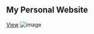 ## My Personal Website
[View](http://antonyni.com)
![image](https://user-images.githubusercontent.com/66891025/129352913-823c275c-75a3-42a3-b664-f39dedab503b.png)
